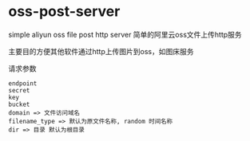 # oss-post-server
simple aliyun oss file post http server
简单的阿里云oss文件上传http服务

主要目的方便其他软件通过http上传图片到oss，如图床服务

请求参数
```
endpoint
secret
key
bucket
domain => 文件访问域名
filename_type => 默认为原文件名称, random 时间名称
dir => 目录 默认为根目录
```

